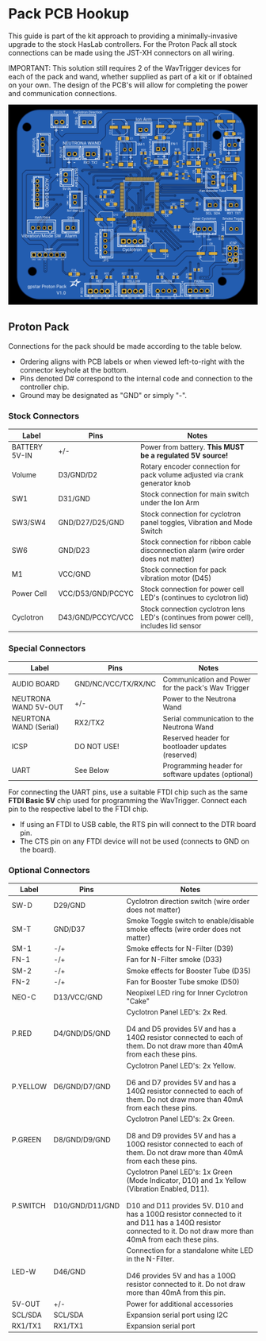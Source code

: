 # Pack PCB Hookup

This guide is part of the kit approach to providing a minimally-invasive upgrade to the stock HasLab controllers. For the Proton Pack all stock connections can be made using the JST-XH connectors on all wiring.

IMPORTANT: This solution still requires 2 of the WavTrigger devices for each of the pack and wand, whether supplied as part of a kit or if obtained on your own. The design of the PCB's will allow for completing the power and communication connections.

![](images/PackPCB-Labels.png)

## Proton Pack

Connections for the pack should be made according to the table below.

- Ordering aligns with PCB labels or when viewed left-to-right with the connector keyhole at the bottom.
- Pins denoted D# correspond to the internal code and connection to the controller chip.
- Ground may be designated as "GND" or simply "-".

### Stock Connectors

| Label | Pins | Notes |
|-------|------|-------|
| BATTERY 5V-IN | +/\- | Power from battery. **This MUST be a regulated 5V source!** |
| Volume | D3/GND/D2 | Rotary encoder connection for pack volume adjusted via crank generator knob |
| SW1 | D31/GND | Stock connection for main switch under the Ion Arm |
| SW3/SW4 | GND/D27/D25/GND | Stock connection for cyclotron panel toggles, Vibration and Mode Switch |
| SW6 | GND/D23 | Stock connection for ribbon cable disconnection alarm (wire order does not matter) |
| M1 | VCC/GND | Stock connection for pack vibration motor (D45) |
| Power Cell | VCC/D53/GND/PCCYC | Stock connection for power cell LED's (continues to cyclotron lid) |
| Cyclotron | D43/GND/PCCYC/VCC | Stock connection cyclotron lens LED's (continues from power cell), includes lid sensor |

### Special Connectors

| Label | Pins | Notes |
|-------|------|-------|
| AUDIO BOARD | GND/NC/VCC/TX/RX/NC | Communication and Power for the pack's Wav Trigger |
| NEUTRONA WAND 5V-OUT | +/\- | Power to the Neutrona Wand |
| NEURTONA WAND (Serial) | RX2/TX2 | Serial communication to the Neutrona Wand |
| ICSP | DO NOT USE! | Reserved header for bootloader updates (reserved) |
| UART | See Below | Programming header for software updates (optional) |

For connecting the UART pins, use a suitable FTDI chip such as the same **FTDI Basic 5V** chip used for programming the WavTrigger. Connect each pin to the respective label to the FTDI chip.

- If using an FTDI to USB cable, the RTS pin will connect to the DTR board pin.
- The CTS pin on any FTDI device will not be used (connects to GND on the board).

### Optional Connectors

| Label | Pins | Notes |
|-------|------|-------|
| SW-D | D29/GND | Cyclotron direction switch (wire order does not matter) |
| SM-T | GND/D37| Smoke Toggle switch to enable/disable smoke effects (wire order does not matter) |
| SM-1 | \-/+ | Smoke effects for N-Filter (D39) |
| FN-1 | \-/+ | Fan for N-Filter smoke (D33) |
| SM-2 | \-/+ | Smoke effects for Booster Tube (D35) |
| FN-2 | \-/+ | Fan for Booster Tube smoke (D50) |
| NEO-C | D13/VCC/GND | Neopixel LED ring for Inner Cyclotron "Cake" |
| P.RED | D4/GND/D5/GND | Cyclotron Panel LED's: 2x Red.<br><br>D4 and D5 provides 5V and has a 140Ω resistor connected to each of them. Do not draw more than 40mA from each these pins. |
| P.YELLOW | D6/GND/D7/GND | Cyclotron Panel LED's: 2x Yellow.<br><br>D6 and D7 provides 5V and has a 140Ω resistor connected to each of them. Do not draw more than 40mA from each these pins.|
| P.GREEN | D8/GND/D9/GND | Cyclotron Panel LED's: 2x Green.<br><br>D8 and D9 provides 5V and has a 100Ω resistor connected to each of them. Do not draw more than 40mA from each these pins. |
| P.SWITCH | D10/GND/D11/GND | Cyclotron Panel LED's: 1x Green (Mode Indicator, D10) and 1x Yellow (Vibration Enabled, D11).<br><br>D10 and D11 provides 5V. D10 and has a 100Ω resistor connected to it and D11 has a 140Ω resistor connected to it. Do not draw more than 40mA from each these pins. |
| LED-W | D46/GND | Connection for a standalone white LED in the N-Filter.<br><br>D46 provides 5V and has a 100Ω resistor connected to it. Do not draw more than 40mA from this pin. |
| 5V-OUT | +/\- | Power for additional accessories |
| SCL/SDA | SCL/SDA | Expansion serial port using I2C |
| RX1/TX1 | RX1/TX1 | Expansion serial port |

